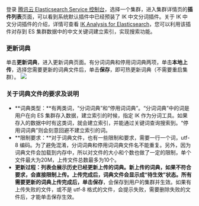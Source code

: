 登录 [腾讯云 Elasticsearch Service 控制台](https://console.cloud.tencent.com/es)，选择一个集群，进入集群详情页的**插件列表**页面，可以看到系统默认插件中已经预装了 IK 中文分词插件。关于 IK 中文分词插件的介绍，详情可查看 [IK Analysis for Elasticsearch](https://github.com/medcl/elasticsearch-analysis-ik)，您可以利用该插件对存到 ES 集群数据中的中文关键词建立索引，实现搜索功能。

### 更新词典
单击**更新词典**，进入更新词典页面。有分词词典和停用词词典两项，单击**本地上传**，选择您需要更新的词典文件后，单击**保存**，即可热更新词典（不需要重启集群）。 
![](https://main.qcloudimg.com/raw/2011d36f5e471219fcc3eb51a2a026df.png)

### 关于词典文件的要求及说明  
- **词典类型：**有两类词，“分词词典”和“停用词词典”。“分词词典”中的词是用户在向 ES 集群存入数据，建立索引的时候，指定 IK 作为分词工具。如果存入的数据中时有这类词，就会建立索引，并能通过关键词查询搜索到。“停用词词典”则会刻意回避不建立索引的词。  
- **限制要求：**对于词典文件，也有一些限制和要求，需要一行一个词，utf-8 编码。为了避免混淆，分词词典和停用词词典文件名不能重复。另外，因为词典文件会加载到内存中，所以对文件的大小和个数也做了一定的限制，单个文件最大为20M，上传文件总数最多为10个。  
- **更新过程：**列表会展示历史已经更新上传的词典。新上传的词典，如果不符合要求，会直接限制上传。上传完成后，词典文件会显示成“待生效”状态。所有需要更新的词典上传完成后，单击**保存**，会保存到用户的集群并生效。如果有上传失败的文件，或不是 utf-8 格式的文件，会提示失败，需要删除失败的文件后，才能单击保存生效。
